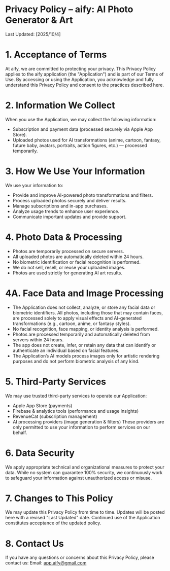# Privacy Policy – aify: AI Photo Generator & Art
Last Updated: [2025/10/4]

# 1. Acceptance of Terms
At aify, we are committed to protecting your privacy. This Privacy Policy applies to the aify application (the "Application") and is part of our Terms of Use. By accessing or using the Application, you acknowledge and fully understand this Privacy Policy and consent to the practices described here.

# 2. Information We Collect
When you use the Application, we may collect the following information:
- Subscription and payment data (processed securely via Apple App Store).
- Uploaded photos used for AI transformations (anime, cartoon, fantasy, future baby, avatars, portraits, action figures, etc.) — processed temporarily.

# 3. How We Use Your Information
We use your information to:
- Provide and improve AI-powered photo transformations and filters.
- Process uploaded photos securely and deliver results.
- Manage subscriptions and in-app purchases.
- Analyze usage trends to enhance user experience.
- Communicate important updates and provide support.

# 4. Photo Data & Processing
- Photos are temporarily processed on secure servers.
- All uploaded photos are automatically deleted within 24 hours.
- No biometric identification or facial recognition is performed.
- We do not sell, resell, or reuse your uploaded images.
- Photos are used strictly for generating AI art results.

# 4A. Face Data and Image Processing
- The Application does not collect, analyze, or store any facial data or biometric identifiers.
All photos, including those that may contain faces, are processed solely to apply visual effects and AI-generated transformations (e.g., cartoon, anime, or fantasy styles).
- No facial recognition, face mapping, or identity analysis is performed.
- Photos are processed temporarily and automatically deleted from servers within 24 hours.
- The app does not create, infer, or retain any data that can identify or authenticate an individual based on facial features.
- The Application’s AI models process images only for artistic rendering purposes and do not perform biometric analysis of any kind.

# 5. Third-Party Services
We may use trusted third-party services to operate our Application:
- Apple App Store (payments)
- Firebase & analytics tools (performance and usage insights)
- RevenueCat (subscription management)
- AI processing providers (image generation & filters)
These providers are only permitted to use your information to perform services on our behalf.

# 6. Data Security
We apply appropriate technical and organizational measures to protect your data. While no system can guarantee 100% security, we continuously work to safeguard your information against unauthorized access or misuse.

# 7. Changes to This Policy
We may update this Privacy Policy from time to time. Updates will be posted here with a revised "Last Updated" date. Continued use of the Application constitutes acceptance of the updated policy.

# 8. Contact Us
If you have any questions or concerns about this Privacy Policy, please contact us:
Email: app.aify@gmail.com
